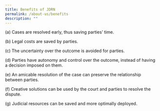 ```yaml
---
title: Benefits of JDRN
permalink: /about-us/benefits
description: ""
---
```


(a) Cases are resolved early, thus saving parties’ time.

(b) Legal costs are saved by parties.

(c) The uncertainty over the outcome is avoided for parties.

(d) Parties have autonomy and control over the outcome, instead of having a decision imposed on them.

(e) An amicable resolution of the case can preserve the relationship between parties.

(f) Creative solutions can be used by the court and parties to resolve the dispute.

(g) Judicial resources can be saved and more optimally deployed.